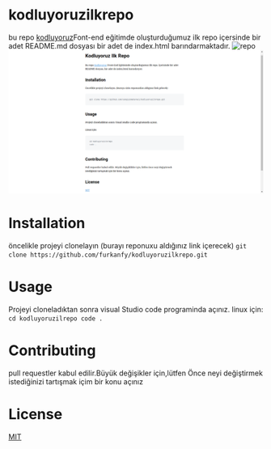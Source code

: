 # kodluyoruzilkrepo
bu repo [kodluyoruz](https://www.kodluyoruz.org/)Font-end eğitimde oluşturduğumuz ilk repo içersinde bir adet README.md dosyası bir adet de index.html barındarmaktadır.
![repo](https://user-images.githubusercontent.com/43148229/177201184-4fc2ea66-96b6-454d-9ff5-7f0de91abdcb.png)
![alt text](https://raw.githubusercontent.com/Kodluyoruz/taskforce/main/git/odev1/figures/markdown.png)
# Installation
öncelikle projeyi clonelayın (burayı reponuxu aldığınız link içerecek)
`git clone https://github.com/furkanfy/kodluyoruzilkrepo.git`
# Usage
Projeyi cloneladıktan sonra visual Studio code programinda açınız.
linux için:
`cd kodluyoruzilrepo
code .`
# Contributing
pull requestler kabul edilir.Büyük değişikler için,lütfen Önce neyi değiştirmek istediğinizi tartışmak içim bir konu açınız
# License
[MIT](https://choosealicense.com/licenses/mit/)

